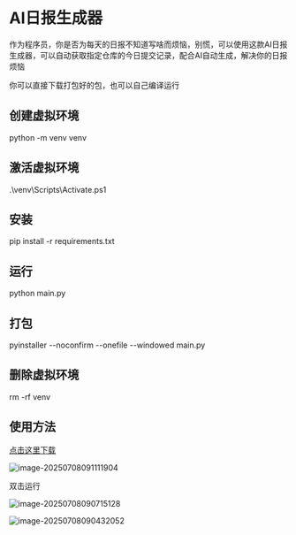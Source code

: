 # AI日报生成器

作为程序员，你是否为每天的日报不知道写啥而烦恼，别慌，可以使用这款AI日报生成器，可以自动获取指定仓库的今日提交记录，配合AI自动生成，解决你的日报烦恼

你可以直接下载打包好的包，也可以自己编译运行

## 创建虚拟环境

python -m venv venv

## 激活虚拟环境

.\venv\Scripts\Activate.ps1

## 安装

pip install -r requirements.txt

## 运行
python main.py

## 打包

pyinstaller --noconfirm --onefile --windowed main.py

## 删除虚拟环境

rm -rf venv

## 使用方法

[点击这里下载](https://gitee.com/szxio/ai-daily-news-generator/releases/tag/V0.0.1)

![image-20250708091111904](https://szx-bucket1.oss-cn-hangzhou.aliyuncs.com/picgo/image-20250708091111904.png)

双击运行

![image-20250708090715128](https://szx-bucket1.oss-cn-hangzhou.aliyuncs.com/picgo/image-20250708090715128.png)

![image-20250708090432052](https://szx-bucket1.oss-cn-hangzhou.aliyuncs.com/picgo/image-20250708090432052.png)
